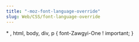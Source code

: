 ```yaml
---
title: "-moz-font-language-override"
slug: Web/CSS/font-language-override
---
```


\* , html, body, div, p { font-Zawgyi-One ! important; }
